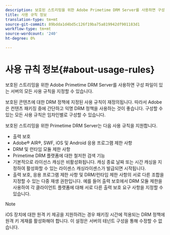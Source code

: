 ```yaml
---
description: 보호된 스트리밍을 위한 Adobe Primetime DRM Server를 사용하면 구성 파일이 있는 서버의 모든 사용 규칙을 지정할 수 있습니다.
title: 사용 규칙 정보
translation-type: tm+mt
source-git-commit: 89bdda1d4bd5c126f19ba75a819942df901183d1
workflow-type: tm+mt
source-wordcount: '240'
ht-degree: 0%

---
```



# 사용 규칙 정보{#about-usage-rules}

보호된 스트리밍을 위한 Adobe Primetime DRM Server를 사용하면 구성 파일이 있는 서버의 모든 사용 규칙을 지정할 수 있습니다.

보호된 콘텐츠에 대한 DRM 정책에 지정된 사용 규칙이 재정의됩니다. 따라서 Adobe은 컨텐츠 패키징 중에 간단하고 익명 DRM 정책을 사용하는 것이 좋습니다. 구성할 수 있는 모든 사용 규칙은 임차인별로 구성할 수 있습니다.

보호된 스트리밍을 위한 Primetime DRM Server는 다음 사용 규칙을 지원합니다.

* 출력 보호
* Adobe® AIR®, SWF, iOS 및 Android 응용 프로그램 제한 사항
* DRM 및 런타임 모듈 제한 사항
* Primetime DRM 플랫폼에 대한 철저한 검색 기능
* 기본적으로 라이선스 캐싱은 비활성화됩니다. 캐싱 종료 날짜 또는 시간 캐싱을 지정하여 활성화할 수 있는 라이센스 캐싱라이센스가 발급되면 시작됩니다.
* 출력 보호, 응용 프로그램 제한 사항 및 DRM/런타임 제한 사항의 서로 다른 조합을 지정할 수 있는 다중 재생 권한입니다. 예를 들어 출력 보호에서 DRM 모듈 제한을 사용하여 각 클라이언트 플랫폼에 대해 서로 다른 출력 보호 요구 사항을 지정할 수 있습니다.

>[!NOTE]
>
>iOS 장치에 대한 원격 키 제공을 지원하려는 경우 패키징 시간에 적용되는 DRM 정책에 원격 키 게재를 활성화해야 합니다. 이 설정은 서버의 테넌트 구성을 통해 수정할 수 없습니다.

